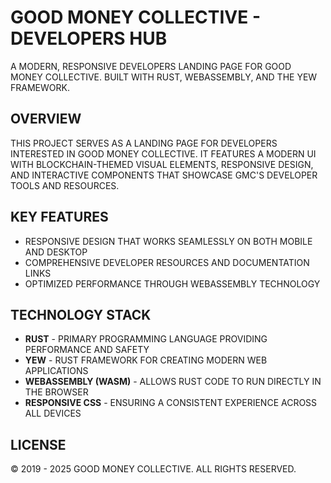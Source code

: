 # GOOD MONEY COLLECTIVE - DEVELOPERS HUB

A MODERN, RESPONSIVE DEVELOPERS LANDING PAGE FOR GOOD MONEY COLLECTIVE. BUILT WITH RUST, WEBASSEMBLY, AND THE YEW FRAMEWORK.

## OVERVIEW

THIS PROJECT SERVES AS A LANDING PAGE FOR DEVELOPERS INTERESTED IN GOOD MONEY COLLECTIVE. IT FEATURES A MODERN UI WITH BLOCKCHAIN-THEMED VISUAL ELEMENTS, RESPONSIVE DESIGN, AND INTERACTIVE COMPONENTS THAT SHOWCASE GMC'S DEVELOPER TOOLS AND RESOURCES.

## KEY FEATURES

- RESPONSIVE DESIGN THAT WORKS SEAMLESSLY ON BOTH MOBILE AND DESKTOP
- COMPREHENSIVE DEVELOPER RESOURCES AND DOCUMENTATION LINKS
- OPTIMIZED PERFORMANCE THROUGH WEBASSEMBLY TECHNOLOGY

## TECHNOLOGY STACK

- **RUST** - PRIMARY PROGRAMMING LANGUAGE PROVIDING PERFORMANCE AND SAFETY
- **YEW** - RUST FRAMEWORK FOR CREATING MODERN WEB APPLICATIONS
- **WEBASSEMBLY (WASM)** - ALLOWS RUST CODE TO RUN DIRECTLY IN THE BROWSER
- **RESPONSIVE CSS** - ENSURING A CONSISTENT EXPERIENCE ACROSS ALL DEVICES

## LICENSE

© 2019 - 2025 GOOD MONEY COLLECTIVE. ALL RIGHTS RESERVED.
